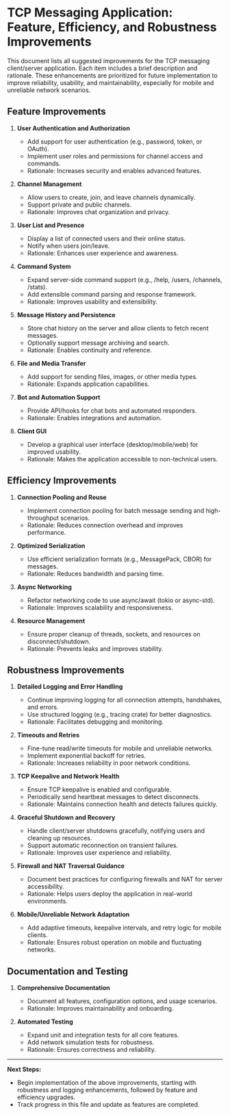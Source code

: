 # TCP Messaging Application: Feature, Efficiency, and Robustness Improvements

This document lists all suggested improvements for the TCP messaging client/server application. Each item includes a brief description and rationale. These enhancements are prioritized for future implementation to improve reliability, usability, and maintainability, especially for mobile and unreliable network scenarios.

## Feature Improvements

1. **User Authentication and Authorization**
   - Add support for user authentication (e.g., password, token, or OAuth).
   - Implement user roles and permissions for channel access and commands.
   - Rationale: Increases security and enables advanced features.

2. **Channel Management**
   - Allow users to create, join, and leave channels dynamically.
   - Support private and public channels.
   - Rationale: Improves chat organization and privacy.

3. **User List and Presence**
   - Display a list of connected users and their online status.
   - Notify when users join/leave.
   - Rationale: Enhances user experience and awareness.

4. **Command System**
   - Expand server-side command support (e.g., /help, /users, /channels, /stats).
   - Add extensible command parsing and response framework.
   - Rationale: Improves usability and extensibility.

5. **Message History and Persistence**
   - Store chat history on the server and allow clients to fetch recent messages.
   - Optionally support message archiving and search.
   - Rationale: Enables continuity and reference.

6. **File and Media Transfer**
   - Add support for sending files, images, or other media types.
   - Rationale: Expands application capabilities.

7. **Bot and Automation Support**
   - Provide API/hooks for chat bots and automated responders.
   - Rationale: Enables integrations and automation.

8. **Client GUI**
   - Develop a graphical user interface (desktop/mobile/web) for improved usability.
   - Rationale: Makes the application accessible to non-technical users.

## Efficiency Improvements

1. **Connection Pooling and Reuse**
   - Implement connection pooling for batch message sending and high-throughput scenarios.
   - Rationale: Reduces connection overhead and improves performance.

2. **Optimized Serialization**
   - Use efficient serialization formats (e.g., MessagePack, CBOR) for messages.
   - Rationale: Reduces bandwidth and parsing time.

3. **Async Networking**
   - Refactor networking code to use async/await (tokio or async-std).
   - Rationale: Improves scalability and responsiveness.

4. **Resource Management**
   - Ensure proper cleanup of threads, sockets, and resources on disconnect/shutdown.
   - Rationale: Prevents leaks and improves stability.

## Robustness Improvements

1. **Detailed Logging and Error Handling**
   - Continue improving logging for all connection attempts, handshakes, and errors.
   - Use structured logging (e.g., tracing crate) for better diagnostics.
   - Rationale: Facilitates debugging and monitoring.

2. **Timeouts and Retries**
   - Fine-tune read/write timeouts for mobile and unreliable networks.
   - Implement exponential backoff for retries.
   - Rationale: Increases reliability in poor network conditions.

3. **TCP Keepalive and Network Health**
   - Ensure TCP keepalive is enabled and configurable.
   - Periodically send heartbeat messages to detect disconnects.
   - Rationale: Maintains connection health and detects failures quickly.

4. **Graceful Shutdown and Recovery**
   - Handle client/server shutdowns gracefully, notifying users and cleaning up resources.
   - Support automatic reconnection on transient failures.
   - Rationale: Improves user experience and reliability.

5. **Firewall and NAT Traversal Guidance**
   - Document best practices for configuring firewalls and NAT for server accessibility.
   - Rationale: Helps users deploy the application in real-world environments.

6. **Mobile/Unreliable Network Adaptation**
   - Add adaptive timeouts, keepalive intervals, and retry logic for mobile clients.
   - Rationale: Ensures robust operation on mobile and fluctuating networks.

## Documentation and Testing

1. **Comprehensive Documentation**
   - Document all features, configuration options, and usage scenarios.
   - Rationale: Improves maintainability and onboarding.

2. **Automated Testing**
   - Expand unit and integration tests for all core features.
   - Add network simulation tests for robustness.
   - Rationale: Ensures correctness and reliability.

---

**Next Steps:**
- Begin implementation of the above improvements, starting with robustness and logging enhancements, followed by feature and efficiency upgrades.
- Track progress in this file and update as features are completed.
